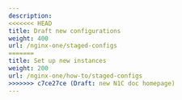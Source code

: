 ```yaml
---
description:
<<<<<<< HEAD
title: Draft new configurations
weight: 400
url: /nginx-one/staged-configs
=======
title: Set up new instances
weight: 200
url: /nginx-one/how-to/staged-configs
>>>>>>> c7ce27ce (Draft: new N1C doc homepage)
---
```

